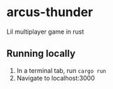 # arcus-thunder
Lil multiplayer game in rust

## Running locally
1. In a terminal tab, run `cargo run`
1. Navigate to localhost:3000
